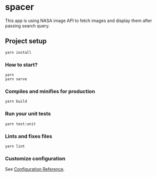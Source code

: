 # spacer
This app is using NASA image API to fetch images and display them after passing search query.

## Project setup
```
yarn install
```

### How to start?
```
yarn
yarn serve
```

### Compiles and minifies for production
```
yarn build
```

### Run your unit tests
```
yarn test:unit
```

### Lints and fixes files
```
yarn lint
```

### Customize configuration
See [Configuration Reference](https://cli.vuejs.org/config/).
